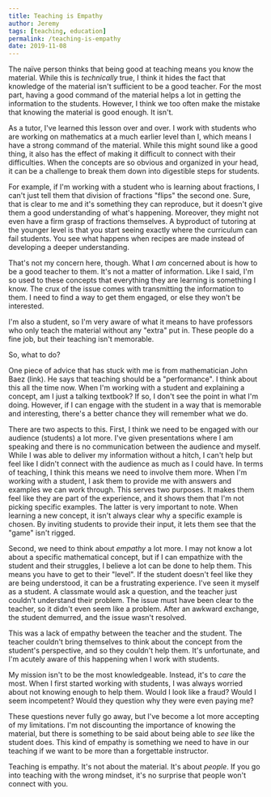 ```yaml
---
title: Teaching is Empathy
author: Jeremy
tags: [teaching, education]
permalink: /teaching-is-empathy
date: 2019-11-08
---
```


The naïve person thinks that being good at teaching means you know the material. While this is *technically* true, I think it hides the fact that knowledge of the material isn't sufficient to be a good teacher. For the most part, having a good command of the material helps a lot in getting the information to the students. However, I think we too often make the mistake that knowing the material is good enough. It isn't.

As a tutor, I've learned this lesson over and over. I work with students who are working on mathematics at a much earlier level than I, which means I have a strong command of the material. While this might sound like a good thing, it also has the effect of making it difficult to connect with their difficulties. When the concepts are so obvious and organized in your head, it can be a challenge to break them down into digestible steps for students.

For example, if I'm working with a student who is learning about fractions, I can't just tell them that division of fractions "flips" the second one. Sure, that is clear to me and it's something they can reproduce, but it doesn't give them a good understanding of what's happening. Moreover, they might not even have a firm grasp of fractions themselves. A byproduct of tutoring at the younger level is that you start seeing exactly where the curriculum can fail students. You see what happens when recipes are made instead of developing a deeper understanding.

That's not my concern here, though. What I *am* concerned about is how to be a good teacher to them. It's not a matter of information. Like I said, I'm so used to these concepts that everything they are learning is something I know. The crux of the issue comes with transmitting the information to them. I need to find a way to get them engaged, or else they won't be interested.

I'm also a student, so I'm very aware of what it means to have professors who only teach the material without any "extra" put in. These people do a fine job, but their teaching isn't memorable.

So, what to do?

One piece of advice that has stuck with me is from mathematician John Baez (link). He says that teaching should be a "performance". I think about this all the time now. When I'm working with a student and explaining a concept, am I just a talking textbook? If so, I don't see the point in what I'm doing. However, if I can engage with the student in a way that is memorable and interesting, there's a better chance they will remember what we do.

There are two aspects to this. First, I think we need to be engaged with our audience (students) a lot more. I've given presentations where I am speaking and there is no communication between the audience and myself. While I was able to deliver my information without a hitch, I can't help but feel like I didn't connect with the audience as much as I could have. In terms of teaching, I think this means we need to involve them more. When I'm working with a student, I ask them to provide me with answers and examples we can work through. This serves two purposes. It makes them feel like they are part of the experience, and it shows them that I'm not picking specific examples. The latter is very important to note. When learning a new concept, it isn't always clear why a specific example is chosen. By inviting students to provide their input, it lets them see that the "game" isn't rigged.

Second, we need to think about *empathy* a lot more. I may not know a lot about a specific mathematical concept, but if I can empathize with the student and their struggles, I believe a lot can be done to help them. This means you have to get to their "level". If the student doesn't feel like they are being understood, it can be a frustrating experience. I've seen it myself as a student. A classmate would ask a question, and the teacher just couldn't understand their problem. The issue must have been clear to the teacher, so it didn't even seem like a problem. After an awkward exchange, the student demurred, and the issue wasn't resolved.

This was a lack of empathy between the teacher and the student. The teacher couldn't bring themselves to think about the concept from the student's perspective, and so they couldn't help them. It's unfortunate, and I'm acutely aware of this happening when I work with students.

My mission isn't to be the most knowledgeable. Instead, it's to *care* the most. When I first started working with students, I was always worried about not knowing enough to help them. Would I look like a fraud? Would I seem incompetent? Would they question why they were even paying me?

These questions never fully go away, but I've become a lot more accepting of my limitations. I'm not discounting the importance of knowing the material, but there is something to be said about being able to *see* like the student does. This kind of empathy is something we need to have in our teaching if we want to be more than a forgettable instructor.

Teaching is empathy. It's not about the material. It's about *people*. If you go into teaching with the wrong mindset, it's no surprise that people won't connect with you.
